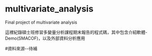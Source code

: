 # multivariate_analysis
Final project of multivariate analysis

這裡紀錄碩士班修習多變量分析課程期末報告的程式碼，其中包含介紹軟體-Demo(SMACOF)，以及外部資料分析應用

#資料來源--待補
